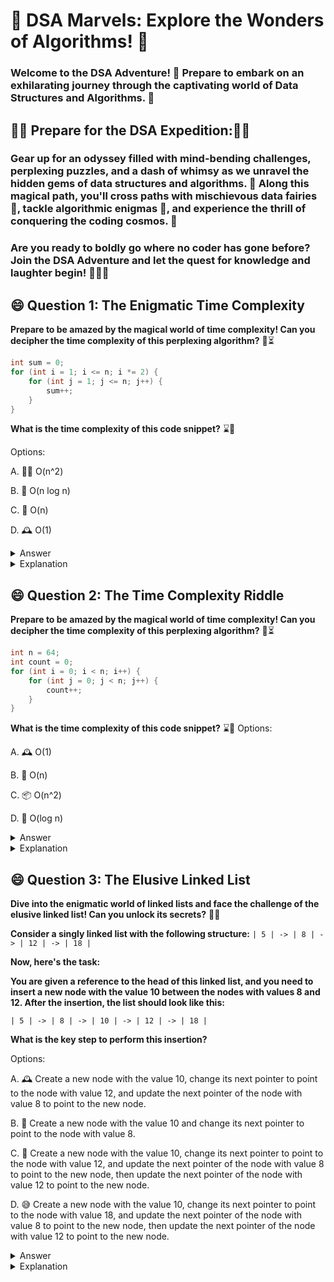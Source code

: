 # 🚀 DSA Marvels: Explore the Wonders of Algorithms! 🚀

### **Welcome to the DSA Adventure! 🎉** Prepare to embark on an **exhilarating journey** through the captivating world of **Data Structures and Algorithms. 🌟**

## 🌲🔮 Prepare for the DSA Expedition:🎉🌟

### Gear up for an **odyssey** filled with **mind-bending challenges**, **perplexing puzzles**, and a dash of **whimsy** as we **unravel the hidden gems of data structures and algorithms. 🤯** Along this magical path, you'll cross paths with **mischievous data fairies 🧚**, tackle **algorithmic enigmas 🧩**, and experience the **thrill of conquering the coding cosmos. 🚀**

### Are you ready to **boldly go where no coder has gone before?** Join the DSA Adventure and let the quest for **knowledge and laughter** begin! 🎯🌠😄

## 😄 Question 1: The Enigmatic Time Complexity

**Prepare to be amazed by the magical world of time complexity! Can you decipher the time complexity of this perplexing algorithm?** 🎩⏳

```java
int sum = 0;
for (int i = 1; i <= n; i *= 2) {
    for (int j = 1; j <= n; j++) {
        sum++;
    }
}
```
**What is the time complexity of this code snippet?** ⌛🧩

Options:

A. 🧙‍♂️ O(n^2)

B. 🔮 O(n log n)

C. 🌟 O(n)

D. 🕰️ O(1)

<details>
<summary>Answer</summary>
  Option B. 🔮 O(n log n)
</details>

<details>
<summary>Explanation</summary>

In the provided code, there are two nested loops. The outer loop runs from 1 to n by doubling i in each iteration, and the inner loop runs from 1 to n.

The outer loop runs approximately log₂(n) times because i doubles in each iteration.
The inner loop runs n times.
As a result, the total number of operations is approximately n * log₂(n), which simplifies to O(n log n).

So, the correct time complexity is O(n log n), making Option B, 🔮 O(n log n, the correct answer.

You've got it! Your understanding of time complexity is truly magical. 🔮🔍🎩
</details>

## 😄 Question 2: The Time Complexity Riddle
**Prepare to be amazed by the magical world of time complexity! Can you decipher the time complexity of this perplexing algorithm?** 🎩⏳

```java
int n = 64;
int count = 0;
for (int i = 0; i < n; i++) {
    for (int j = 0; j < n; j++) {
        count++;
    }
}
```
**What is the time complexity of this code snippet?** ⌛🧩
Options:

A. 🕰️ O(1)

B. 🎩 O(n)

C. 📦 O(n^2)

D. 🌟 O(log n)

<details>
  <summary>Answer</summary>
  
  Option C. 📦 O(n^2)

</details>

<details>
  <summary>Explanation</summary>
  
  In this code, there are two nested loops, each running n times. This results in a total of n * n = n^2 iterations. Therefore, the time complexity of this code is O(n^2).

</details>

## 😄 Question 3: The Elusive Linked List

**Dive into the enigmatic world of linked lists and face the challenge of the elusive linked list! Can you unlock its secrets?** 🧐🔗

**Consider a singly linked list with the following structure:**
`
| 5 | -> | 8 | -> | 12 | -> | 18 |
`

**Now, here's the task:**

**You are given a reference to the head of this linked list, and you need to insert a new node with the value 10 between the nodes with values 8 and 12. After the insertion, the list should look like this:**

`
| 5 | -> | 8 | -> | 10 | -> | 12 | -> | 18 |
`


**What is the key step to perform this insertion?**

Options:

A. 🕰️ Create a new node with the value 10, change its next pointer to point to the node with value 12, and update the next pointer of the node with value 8 to point to the new node.

B. 🧩 Create a new node with the value 10 and change its next pointer to point to the node with value 8.

C. 🌟 Create a new node with the value 10, change its next pointer to point to the node with value 12, and update the next pointer of the node with value 8 to point to the new node, then update the next pointer of the node with value 12 to point to the new node.

D. 😅 Create a new node with the value 10, change its next pointer to point to the node with value 18, and update the next pointer of the node with value 8 to point to the new node, then update the next pointer of the node with value 12 to point to the new node.

<details>
  <summary>Answer</summary>

  Option A. 🕰️ Create a new node with the value 10, change its next pointer to point to the node with value 12, and update the next pointer of the node with value 8 to point to the new node.

</details>

<details>
  <summary>Explanation</summary>

  To insert a new node with the value 10 between the nodes with values 8 and 12, you should:

  1. Create a new node with the value 10.
  2. Change the next pointer of this new node to point to the node with value 12.
  3. Update the next pointer of the node with value 8 to point to the new node.

  This way, the new node with value 10 becomes part of the linked list in the correct position, as shown in the desired list structure. 🪄🔗🎩

  Option C is the correct step for performing this insertion. Well done!

</details>



